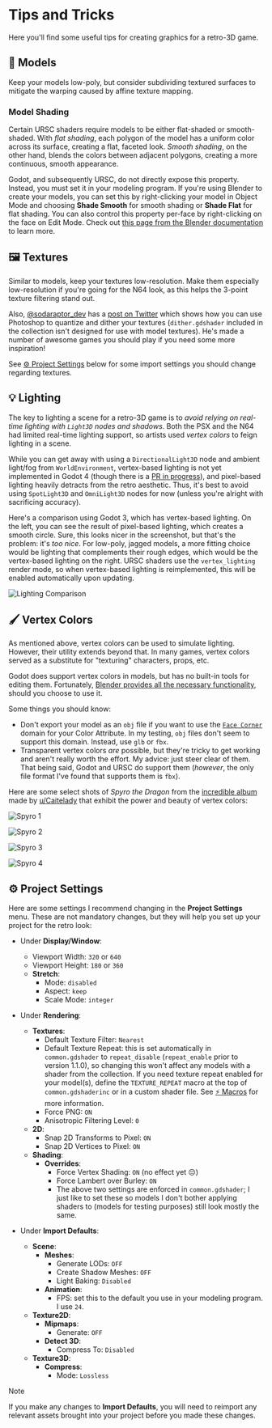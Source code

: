# Tips and Tricks

Here you'll find some useful tips for creating graphics for a retro-3D game.

## 🎲 Models

Keep your models low-poly, but consider subdividing textured surfaces to mitigate the warping caused by affine texture mapping.

### Model Shading

Certain URSC shaders require models to be either flat-shaded or smooth-shaded. With *flat shading*, each polygon of the model has a uniform color across its surface, creating a flat, faceted look. *Smooth shading*, on the other hand, blends the colors between adjacent polygons, creating a more continuous, smooth appearance.

Godot, and subsequently URSC, do not directly expose this property. Instead, you must set it in your modeling program. If you're using Blender to create your models, you can set this by right-clicking your model in Object Mode and choosing **Shade Smooth** for smooth shading or **Shade Flat** for flat shading. You can also control this property per-face by right-clicking on the face on Edit Mode.
Check out [this page from the Blender documentation](https://docs.blender.org/manual/en/latest/scene_layout/object/editing/shading.html#shade-smooth) to learn more.

## 🖼️ Textures

Similar to models, keep your textures low-resolution. Make them especially low-resolution if you're going for the N64 look, as this helps the 3-point texture filtering stand out.

Also, [@sodaraptor_dev](https://twitter.com/sodaraptor_dev) has a [post on Twitter](https://twitter.com/sodaraptor_dev/status/1672759372319956998) which shows how you can use Photoshop to quantize and dither your textures (`dither.gdshader` included in the collection isn't designed for use with model textures). He's made a number of awesome games you should play if you need some more inspiration!

See [⚙️ Project Settings](#⚙️-project-settings) below for some import settings you should change regarding textures.

## 💡 Lighting

The key to lighting a scene for a retro-3D game is to *avoid relying on real-time lighting with `Light3D` nodes and shadows*. Both the PSX and the N64 had limited real-time lighting support, so artists used *vertex colors* to feign lighting in a scene.

While you can get away with using a `DirectionalLight3D` node and ambient light/fog from `WorldEnvironment`, vertex-based lighting is not yet implemented in Godot 4 (though there is a [PR in progress](https://github.com/godotengine/godot/pull/83360)), and pixel-based lighting heavily detracts from the retro aesthetic. Thus, it's best to avoid using `SpotLight3D` and `OmniLight3D` nodes for now (unless you're alright with sacrificing accuracy).

Here's a comparison using Godot 3, which has vertex-based lighting. On the left, you can see the result of pixel-based lighting, which creates a smooth circle. Sure, this looks nicer in the screenshot, but that's the problem: it's *too nice*. For low-poly, jagged models, a more fitting choice would be lighting that complements their rough edges, which would be the vertex-based lighting on the right. URSC shaders use the `vertex_lighting` render mode, so when vertex-based lighting is reimplemented, this will be enabled automatically upon updating.

![Lighting Comparison](images/lighting_comparison.png)

## 🖌️ Vertex Colors

As mentioned above, vertex colors can be used to simulate lighting. However, their utility extends beyond that. In many games, vertex colors served as a substitute for "texturing" characters, props, etc.

Godot does support vertex colors in models, but has no built-in tools for editing them. Fortunately, [Blender provides all the necessary functionality](https://docs.blender.org/manual/en/latest/sculpt_paint/vertex_paint/index.html), should you choose to use it.

Some things you should know:

- Don't export your model as an `obj` file if you want to use the [`Face Corner`](https://docs.blender.org/manual/en/latest/modeling/meshes/properties/object_data.html#creating-a-new-color-attribute) domain for your Color Attribute. In my testing, `obj` files don't seem to support this domain. Instead, use `glb` or `fbx`.
- Transparent vertex colors *are* possible, but they're tricky to get working and aren't really worth the effort. My advice: just steer clear of them. That being said, Godot and URSC do support them (*however*, the only file format I've found that supports them is `fbx`).

Here are some select shots of *Spyro the Dragon* from the [incredible album](https://imgur.com/a/W4uw7) made by [u/Caitelady](https://www.reddit.com/user/Caitelady/) that exhibit the power and beauty of vertex colors:

![Spyro 1](images/spyro_1.png)

![Spyro 2](images/spyro_2.png)

![Spyro 3](images/spyro_3.png)

![Spyro 4](images/spyro_4.png)

## ⚙️ Project Settings

Here are some settings I recommend changing in the **Project Settings** menu. These are not mandatory changes, but they will help you set up your project for the retro look:

- Under **Display/Window**:
  - Viewport Width: `320` or `640`
  - Viewport Height: `180` or `360`
  - **Stretch**:
    - Mode: `disabled`
    - Aspect: `keep`
    - Scale Mode: `integer`

- Under **Rendering**:
  - **Textures**:
    - Default Texture Filter: `Nearest`
    - Default Texture Repeat: this is set automatically in `common.gdshader` to `repeat_disable` (`repeat_enable` prior to version 1.1.0), so changing this won't affect any models with a shader from the collection. If you need texture repeat enabled for your model(s), define the `TEXTURE_REPEAT` macro at the top of `common.gdshaderinc` or in a custom shader file. See [⚡ Macros](spatial_shaders.md/#⚡-macros) for more information.
    - Force PNG: `ON`
    - Anisotropic Filtering Level: `0`
  - **2D**:
    - Snap 2D Transforms to Pixel: `ON`
    - Snap 2D Vertices to Pixel: `ON`
  - **Shading**:
    - **Overrides**:
      - Force Vertex Shading: `ON` (no effect yet 😔)
      - Force Lambert over Burley: `ON`
      - The above two settings are enforced in `common.gdshader`; I just like to set these so models I don't bother applying shaders to (models for testing purposes) still look mostly the same.

- Under **Import Defaults**:
  - **Scene**:
    - **Meshes**:
      - Generate LODs: `OFF`
      - Create Shadow Meshes: `OFF`
      - Light Baking: `Disabled`
    - **Animation**:
      - FPS: set this to the default you use in your modeling program. I use `24`.
  - **Texture2D**:
    - **Mipmaps**:
      - Generate: `OFF`
    - **Detect 3D**:
      - Compress To: `Disabled`
  - **Texture3D**:
    - **Compress**:
      - Mode: `Lossless`

> [!NOTE]
> If you make any changes to **Import Defaults**, you will need to reimport any relevant assets brought into your project before you made these changes.
